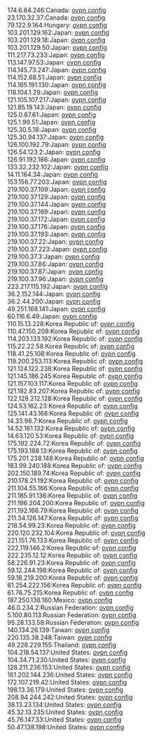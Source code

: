 174.6.84.246:Canada: [ovpn config](vpn/174_6_84_246.ovpn)  
23.170.32.37:Canada: [ovpn config](vpn/23_170_32_37.ovpn)  
79.122.9.164:Hungary: [ovpn config](vpn/79_122_9_164.ovpn)  
103.201.129.162:Japan: [ovpn config](vpn/103_201_129_162.ovpn)  
103.201.129.18:Japan: [ovpn config](vpn/103_201_129_18.ovpn)  
103.201.129.50:Japan: [ovpn config](vpn/103_201_129_50.ovpn)  
111.217.73.233:Japan: [ovpn config](vpn/111_217_73_233.ovpn)  
113.147.97.53:Japan: [ovpn config](vpn/113_147_97_53.ovpn)  
114.145.73.247:Japan: [ovpn config](vpn/114_145_73_247.ovpn)  
114.152.68.51:Japan: [ovpn config](vpn/114_152_68_51.ovpn)  
114.165.191.130:Japan: [ovpn config](vpn/114_165_191_130.ovpn)  
118.104.1.29:Japan: [ovpn config](vpn/118_104_1_29.ovpn)  
121.105.107.217:Japan: [ovpn config](vpn/121_105_107_217.ovpn)  
121.85.19.143:Japan: [ovpn config](vpn/121_85_19_143.ovpn)  
125.0.87.61:Japan: [ovpn config](vpn/125_0_87_61.ovpn)  
125.1.99.51:Japan: [ovpn config](vpn/125_1_99_51.ovpn)  
125.30.5.18:Japan: [ovpn config](vpn/125_30_5_18.ovpn)  
125.30.94.137:Japan: [ovpn config](vpn/125_30_94_137.ovpn)  
126.100.192.79:Japan: [ovpn config](vpn/126_100_192_79.ovpn)  
126.54.123.2:Japan: [ovpn config](vpn/126_54_123_2.ovpn)  
126.91.192.186:Japan: [ovpn config](vpn/126_91_192_186.ovpn)  
133.32.232.102:Japan: [ovpn config](vpn/133_32_232_102.ovpn)  
14.11.164.34:Japan: [ovpn config](vpn/14_11_164_34.ovpn)  
153.156.77.203:Japan: [ovpn config](vpn/153_156_77_203.ovpn)  
219.100.37.109:Japan: [ovpn config](vpn/219_100_37_109.ovpn)  
219.100.37.129:Japan: [ovpn config](vpn/219_100_37_129.ovpn)  
219.100.37.144:Japan: [ovpn config](vpn/219_100_37_144.ovpn)  
219.100.37.169:Japan: [ovpn config](vpn/219_100_37_169.ovpn)  
219.100.37.172:Japan: [ovpn config](vpn/219_100_37_172.ovpn)  
219.100.37.176:Japan: [ovpn config](vpn/219_100_37_176.ovpn)  
219.100.37.193:Japan: [ovpn config](vpn/219_100_37_193.ovpn)  
219.100.37.22:Japan: [ovpn config](vpn/219_100_37_22.ovpn)  
219.100.37.223:Japan: [ovpn config](vpn/219_100_37_223.ovpn)  
219.100.37.3:Japan: [ovpn config](vpn/219_100_37_3.ovpn)  
219.100.37.86:Japan: [ovpn config](vpn/219_100_37_86.ovpn)  
219.100.37.87:Japan: [ovpn config](vpn/219_100_37_87.ovpn)  
219.100.37.96:Japan: [ovpn config](vpn/219_100_37_96.ovpn)  
223.217.115.192:Japan: [ovpn config](vpn/223_217_115_192.ovpn)  
36.2.152.144:Japan: [ovpn config](vpn/36_2_152_144.ovpn)  
36.2.44.200:Japan: [ovpn config](vpn/36_2_44_200.ovpn)  
49.251.168.141:Japan: [ovpn config](vpn/49_251_168_141.ovpn)  
60.116.6.49:Japan: [ovpn config](vpn/60_116_6_49.ovpn)  
110.15.13.228:Korea Republic of: [ovpn config](vpn/110_15_13_228.ovpn)  
110.47.150.208:Korea Republic of: [ovpn config](vpn/110_47_150_208.ovpn)  
114.203.133.192:Korea Republic of: [ovpn config](vpn/114_203_133_192.ovpn)  
115.22.22.58:Korea Republic of: [ovpn config](vpn/115_22_22_58.ovpn)  
118.41.25.108:Korea Republic of: [ovpn config](vpn/118_41_25_108.ovpn)  
119.200.253.113:Korea Republic of: [ovpn config](vpn/119_200_253_113.ovpn)  
121.124.122.238:Korea Republic of: [ovpn config](vpn/121_124_122_238.ovpn)  
121.145.186.245:Korea Republic of: [ovpn config](vpn/121_145_186_245.ovpn)  
121.157.103.117:Korea Republic of: [ovpn config](vpn/121_157_103_117.ovpn)  
121.182.83.207:Korea Republic of: [ovpn config](vpn/121_182_83_207.ovpn)  
122.128.212.128:Korea Republic of: [ovpn config](vpn/122_128_212_128.ovpn)  
124.53.162.23:Korea Republic of: [ovpn config](vpn/124_53_162_23.ovpn)  
125.141.43.168:Korea Republic of: [ovpn config](vpn/125_141_43_168.ovpn)  
14.33.98.7:Korea Republic of: [ovpn config](vpn/14_33_98_7.ovpn)  
14.52.161.132:Korea Republic of: [ovpn config](vpn/14_52_161_132.ovpn)  
14.63.120.53:Korea Republic of: [ovpn config](vpn/14_63_120_53.ovpn)  
175.192.224.72:Korea Republic of: [ovpn config](vpn/175_192_224_72.ovpn)  
175.193.188.13:Korea Republic of: [ovpn config](vpn/175_193_188_13.ovpn)  
175.201.238.148:Korea Republic of: [ovpn config](vpn/175_201_238_148.ovpn)  
183.99.240.188:Korea Republic of: [ovpn config](vpn/183_99_240_188.ovpn)  
202.150.189.74:Korea Republic of: [ovpn config](vpn/202_150_189_74.ovpn)  
210.178.21.192:Korea Republic of: [ovpn config](vpn/210_178_21_192.ovpn)  
211.104.55.166:Korea Republic of: [ovpn config](vpn/211_104_55_166.ovpn)  
211.185.91.136:Korea Republic of: [ovpn config](vpn/211_185_91_136.ovpn)  
211.186.204.200:Korea Republic of: [ovpn config](vpn/211_186_204_200.ovpn)  
211.192.166.79:Korea Republic of: [ovpn config](vpn/211_192_166_79.ovpn)  
211.34.126.147:Korea Republic of: [ovpn config](vpn/211_34_126_147.ovpn)  
218.54.99.23:Korea Republic of: [ovpn config](vpn/218_54_99_23.ovpn)  
220.120.232.104:Korea Republic of: [ovpn config](vpn/220_120_232_104.ovpn)  
221.151.76.133:Korea Republic of: [ovpn config](vpn/221_151_76_133.ovpn)  
222.119.146.2:Korea Republic of: [ovpn config](vpn/222_119_146_2.ovpn)  
222.235.12.12:Korea Republic of: [ovpn config](vpn/222_235_12_12.ovpn)  
58.226.91.23:Korea Republic of: [ovpn config](vpn/58_226_91_23.ovpn)  
59.12.244.198:Korea Republic of: [ovpn config](vpn/59_12_244_198.ovpn)  
59.18.219.200:Korea Republic of: [ovpn config](vpn/59_18_219_200.ovpn)  
61.254.222.156:Korea Republic of: [ovpn config](vpn/61_254_222_156.ovpn)  
61.76.75.215:Korea Republic of: [ovpn config](vpn/61_76_75_215.ovpn)  
187.250.138.160:Mexico: [ovpn config](vpn/187_250_138_160.ovpn)  
46.0.234.2:Russian Federation: [ovpn config](vpn/46_0_234_2.ovpn)  
5.100.80.113:Russian Federation: [ovpn config](vpn/5_100_80_113.ovpn)  
95.28.133.58:Russian Federation: [ovpn config](vpn/95_28_133_58.ovpn)  
140.134.26.139:Taiwan: [ovpn config](vpn/140_134_26_139.ovpn)  
220.135.38.248:Taiwan: [ovpn config](vpn/220_135_38_248.ovpn)  
49.228.229.155:Thailand: [ovpn config](vpn/49_228_229_155.ovpn)  
104.218.54.137:United States: [ovpn config](vpn/104_218_54_137.ovpn)  
104.34.71.230:United States: [ovpn config](vpn/104_34_71_230.ovpn)  
128.211.236.153:United States: [ovpn config](vpn/128_211_236_153.ovpn)  
161.202.144.236:United States: [ovpn config](vpn/161_202_144_236.ovpn)  
172.107.219.42:United States: [ovpn config](vpn/172_107_219_42.ovpn)  
198.13.36.179:United States: [ovpn config](vpn/198_13_36_179.ovpn)  
208.94.244.242:United States: [ovpn config](vpn/208_94_244_242.ovpn)  
38.13.23.134:United States: [ovpn config](vpn/38_13_23_134.ovpn)  
45.32.13.235:United States: [ovpn config](vpn/45_32_13_235.ovpn)  
45.76.147.33:United States: [ovpn config](vpn/45_76_147_33.ovpn)  
50.47.138.198:United States: [ovpn config](vpn/50_47_138_198.ovpn)  
